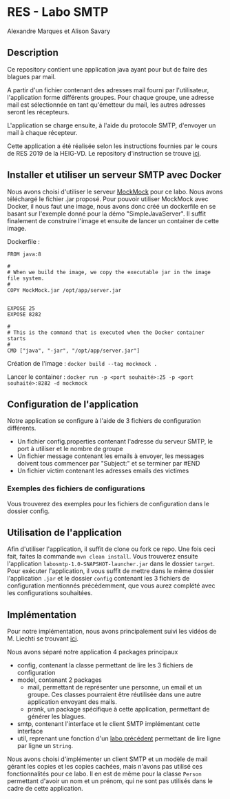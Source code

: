 # RES - Labo SMTP

Alexandre Marques et Alison Savary

## Description
Ce repository contient une application java ayant pour but de faire des blagues par mail. 

A partir d'un fichier contenant des adresses mail fourni
par l'utilisateur, l'application forme différents groupes. Pour chaque groupe, une adresse mail est sélectionnée en tant
qu'émetteur du mail, les autres adresses seront les récepteurs. 

L'application se charge ensuite, à l'aide du protocole SMTP, d'envoyer un mail à chaque récepteur.

Cette application a été réalisée selon les instructions fournies par le cours de RES 2019 de la HEIG-VD. Le repository 
d'instruction se trouve [ici](https://github.com/SoftEng-HEIGVD/Teaching-HEIGVD-RES-2019-Labo-SMTP).
## Installer et utiliser un serveur SMTP avec Docker
Nous avons choisi d'utiliser le serveur [MockMock](https://github.com/tweakers/MockMock) pour ce labo. 
Nous avons téléchargé le fichier .jar proposé. Pour pouvoir utiliser MockMock avec Docker, il nous faut une image,
nous avons donc créé un dockerfile en se basant sur l'exemple donné pour la démo "SimpleJavaServer". Il suffit finalement
de construire l'image et ensuite de lancer un container de cette image. 

Dockerfile :
```
FROM java:8

#
# When we build the image, we copy the executable jar in the image file system. 
#
COPY MockMock.jar /opt/app/server.jar


EXPOSE 25
EXPOSE 8282

#
# This is the command that is executed when the Docker container starts
#
CMD ["java", "-jar", "/opt/app/server.jar"]
```

Création de l'image :
`docker build --tag mockmock .`

Lancer le container : 
`docker run -p <port souhaité>:25 -p <port souhaité>:8282 -d mockmock`

## Configuration de l'application
Notre application se configure à l'aide de 3 fichiers de configuration différents. 
- Un fichier config.properties contenant l'adresse du serveur SMTP, le port à utiliser et le nombre de groupe
- Un fichier message contenant les emails à envoyer, les messages doivent tous commencer par "Subject:" et se terminer par #END
- Un fichier victim contenant les adresses emails des victimes

### Exemples des fichiers de configurations
Vous trouverez des exemples pour les fichiers de configuration dans le dossier config.
## Utilisation de l'application
Afin d'utiliser l'application, il suffit de clone ou fork ce repo. Une fois ceci fait, faites la commande `mvn clean install`. 
Vous trouverez ensuite l'application `labosmtp-1.0-SNAPSHOT-launcher.jar` dans le dossier `target`. Pour exécuter l'application,
il vous suffit de mettre dans le même dossier l'application `.jar` et le dossier `config` contenant les 3 fichiers de configuration 
mentionnés précédemment, que vous aurez complété avec les configurations souhaitées.

## Implémentation
Pour notre implémentation, nous avons principalement suivi les vidéos de M. Liechti se trouvant [ici](https://youtu.be/ot-bDyqgTtk).

Nous avons séparé notre application 4 packages principaux
- config, contenant la classe permettant de lire les 3 fichiers de configuration
- model, contenant 2 packages
     - mail, permettant de représenter une personne, un email et un groupe. Ces classes pourraient être réutilisée dans 
     une autre application envoyant des mails. 
     - prank, un package spécifique à cette application, permettant de générer les blagues.
- smtp, contenant l'interface et le client SMTP implémentant cette interface 
- util, reprenant une fonction d'un [labo précédent](https://github.com/Boosterloop/Teaching-HEIGVD-RES-2019-Labo-Java-IO)
permettant de lire ligne par ligne un `String`.

Nous avons choisi d'implémenter un client SMTP et un modèle de mail gérant les copies et les copies cachées, mais n'avons 
pas utilisé ces fonctionnalités pour ce labo. Il en est de même pour la classe `Person` permettant d'avoir un nom et un prénom, 
qui ne sont pas utilisés dans le cadre de cette application.